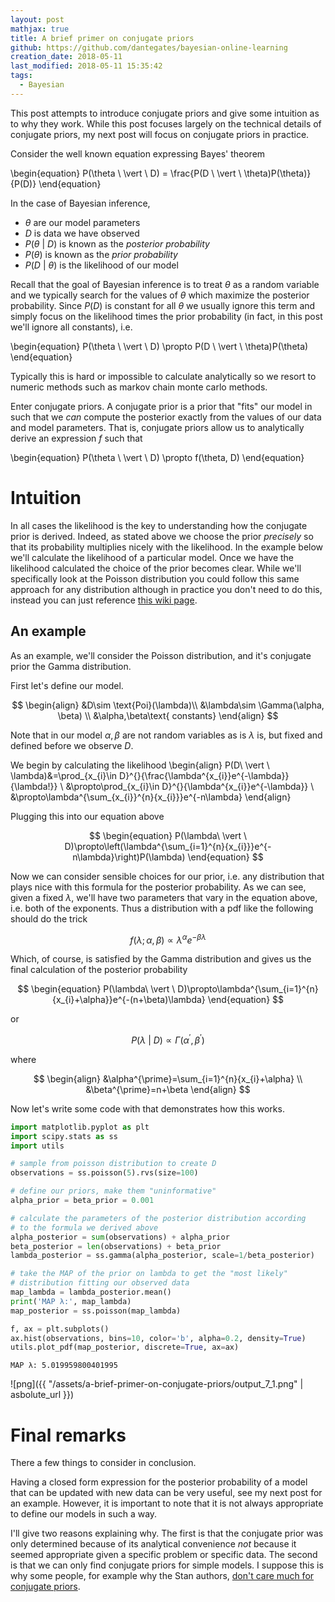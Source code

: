 ```yaml
---
layout: post
mathjax: true
title: A brief primer on conjugate priors
github: https://github.com/dantegates/bayesian-online-learning
creation_date: 2018-05-11
last_modified: 2018-05-11 15:35:42
tags: 
  - Bayesian
---
```



This post attempts to introduce conjugate priors and give some intuition as to why they work. While this post focuses largely on the technical details of conjugate priors, my next post will focus on conjugate priors in practice.

Consider the well known equation expressing Bayes' theorem

\begin{equation}
P(\theta \ \vert \ D) = \frac{P(D \ \vert \ \theta)P(\theta)}{P(D)}
\end{equation}

In the case of Bayesian inference,

- $\theta$ are our model parameters
- $D$ is data we have observed
- $P(\theta \ \vert \ D)$ is known as the _posterior probability_
- $P(\theta)$ is known as the _prior probability_
- $P(D \ \vert \ \theta)$ is the likelihood of our model

Recall that the goal of Bayesian inference is to treat $\theta$ as a random variable and we typically search for the values of $\theta$ which maximize the posterior probability. Since $P(D)$ is constant for all $\theta$ we usually ignore this term and simply focus on the likelihood times the prior probability (in fact, in this post we'll ignore all constants), i.e.

\begin{equation}
P(\theta \ \vert \ D) \propto P(D \ \vert \ \theta)P(\theta)
\end{equation}

Typically this is hard or impossible to calculate analytically so we resort to numeric methods such as markov chain monte carlo methods.

Enter conjugate priors. A conjugate prior is a prior that "fits" our model in such that we _can_ compute the posterior exactly from the values of our data and model parameters. That is, conjugate priors allow us to analytically derive an expression $f$ such that

\begin{equation}
P(\theta \ \vert \ D) \propto f(\theta, D)
\end{equation}

# Intuition

In all cases the likelihood is the key to understanding how the conjugate prior is derived. Indeed, as stated above we choose the prior _precisely_ so that its probability multiplies nicely with the likelihood. In the example below we'll calculate the likelihood of a particular model. Once we have the likelihood calculated the choice of the prior becomes clear. While we'll specifically look at the Poisson distribution you could follow this same approach for any distribution although in practice you don't need to do this, instead you can just reference [this wiki page](https://en.wikipedia.org/wiki/Conjugate_prior).

## An example

As an example, we'll consider the Poisson distribution, and it's conjugate prior the Gamma distribution.

First let's define our model.

$$
\begin{align}
&D\sim \text{Poi}(\lambda)\\
&\lambda\sim \Gamma(\alpha, \beta) \\
&\alpha,\beta\text{ constants}
\end{align}
$$

Note that in our model $\alpha,\beta$ are not random variables as is $\lambda$ is, but fixed and defined before we observe $D$.

We begin by calculating the likelihood
\begin{align}
P(D\ \vert \ \lambda)&=\prod_{x_{i}\in D}^{}{\frac{\lambda^{x_{i}}e^{-\lambda}}{\lambda!}} \\
&\propto\prod_{x_{i}\in D}^{}{\lambda^{x_{i}}e^{-\lambda}} \\
&\propto\lambda^{\sum_{x_{i}}^{n}{x_{i}}}e^{-n\lambda}
\end{align}

Plugging this into our equation above

$$
\begin{equation}
P(\lambda\ \vert \ D)\propto\left(\lambda^{\sum_{i=1}^{n}{x_{i}}}e^{-n\lambda}\right)P(\lambda)
\end{equation}
$$

Now we can consider sensible choices for our prior, i.e. any distribution that plays nice with this formula for the posterior probability. As we can see, given a fixed $\lambda$, we'll have two parameters that vary in the equation above, i.e. both of the exponents. Thus a distribution with a pdf like the following should do the trick

$$f(\lambda;\alpha,\beta)\propto \lambda^{\alpha}e^{-\beta\lambda}$$

Which, of course, is satisfied by the Gamma distribution and gives us the final calculation of the posterior probability

$$
\begin{equation}
P(\lambda\ \vert \ D)\propto\lambda^{\sum_{i=1}^{n}{x_{i}+\alpha}}e^{-(n+\beta)\lambda}
\end{equation}
$$

or

$$
\begin{equation}
P(\lambda\ \vert \ D)\propto\Gamma(\alpha^{\prime},\beta^{\prime})
\end{equation}
$$

where

$$
\begin{align}
&\alpha^{\prime}=\sum_{i=1}^{n}{x_{i}+\alpha} \\
&\beta^{\prime}=n+\beta
\end{align}
$$

Now let's write some code with that demonstrates how this works.


```python
import matplotlib.pyplot as plt
import scipy.stats as ss
import utils

# sample from poisson distribution to create D
observations = ss.poisson(5).rvs(size=100)

# define our priors, make them "uninformative"
alpha_prior = beta_prior = 0.001

# calculate the parameters of the posterior distribution according
# to the formula we derived above
alpha_posterior = sum(observations) + alpha_prior
beta_posterior = len(observations) + beta_prior
lambda_posterior = ss.gamma(alpha_posterior, scale=1/beta_posterior)

# take the MAP of the prior on lambda to get the "most likely"
# distribution fitting our observed data
map_lambda = lambda_posterior.mean()
print('MAP λ:', map_lambda)
map_posterior = ss.poisson(map_lambda)

f, ax = plt.subplots()
ax.hist(observations, bins=10, color='b', alpha=0.2, density=True)
utils.plot_pdf(map_posterior, discrete=True, ax=ax)
```

    MAP λ: 5.019959800401995



![png]({{ "/assets/a-brief-primer-on-conjugate-priors/output_7_1.png" | asbolute_url }})


# Final remarks

There a few things to consider in conclusion.

Having a closed form expression for the posterior probability of a model that can be updated with new data can be very useful, see my next post for an example. However, it is important to note that it is not always appropriate to define our models in such a way.

I'll give two reasons explaining why. The first is that the conjugate prior was only determined because of its analytical convenience _not_ because it seemed appropriate given a specific problem or specific data. The second is that we can only find conjugate priors for simple models. I suppose this is why some people, for example why the Stan authors, [don't care much for conjugate priors](https://github.com/stan-dev/stan/wiki/Prior-Choice-Recommendations#general-principles).